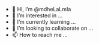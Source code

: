 - 👋 Hi, I’m @mdheLaLmIa
- 👀 I’m interested in ...
- 🌱 I’m currently learning ...
- 💞️ I’m looking to collaborate on ...
- 📫 How to reach me ...

<!---
mdheLaLmIa/mdheLaLmIa is a ✨ special ✨ repository because its `README.md` (this file) appears on your GitHub profile.
You can click the Preview link to take a look at your changes.
--->
